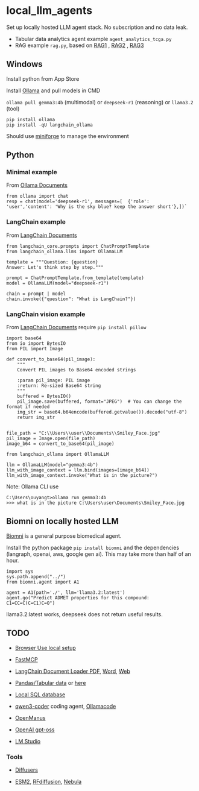 # local_llm_agents

Set up locally hosted LLM agent stack. No subscription and no data leak.

- Tabular data analytics agent example `agent_analytics_tcga.py`
- RAG example `rag.py`, based on [RAG1](https://www.elastic.co/search-labs/blog/local-rag-agent-elasticsearch-langgraph-llama3) , [RAG2](https://www.singlestore.com/blog/build-a-local-ai-agent-python-ollama-langchain-singlestore/) , [RAG3](https://dev.to/mohsin_rashid_13537f11a91/rag-with-ollama-1049)



## Windows

Install python from App Store

Install [Ollama](https://ollama.com/) and pull models in CMD

`ollama pull gemma3:4b` (multimodal) or `deepseek-r1` (reasoning) or `llama3.2` (tool)

```
pip install ollama
pip install -qU langchain_ollama
```

Should use [miniforge](https://github.com/conda-forge/miniforge) to manage the environment

## Python

### Minimal example
From [Ollama Documents](https://github.com/ollama/ollama-python)
```
from ollama import chat
resp = chat(model='deepseek-r1', messages=[  {'role': 'user','content': 'Why is the sky blue? keep the answer short'},])`
```

### LangChain example
From [LangChain Documents](https://python.langchain.com/docs/integrations/llms/ollama/)
```
from langchain_core.prompts import ChatPromptTemplate
from langchain_ollama.llms import OllamaLLM

template = """Question: {question}
Answer: Let's think step by step."""

prompt = ChatPromptTemplate.from_template(template)
model = OllamaLLM(model="deepseek-r1")

chain = prompt | model
chain.invoke({"question": "What is LangChain?"})
```

### LangChain vision example
From [LangChain Documents](https://python.langchain.com/docs/integrations/llms/ollama/)
require `pip install pillow`
```
import base64
from io import BytesIO
from PIL import Image

def convert_to_base64(pil_image):
    """
    Convert PIL images to Base64 encoded strings

    :param pil_image: PIL image
    :return: Re-sized Base64 string
    """
    buffered = BytesIO()
    pil_image.save(buffered, format="JPEG")  # You can change the format if needed
    img_str = base64.b64encode(buffered.getvalue()).decode("utf-8")
    return img_str


file_path = "C:\\Users\\user\\Documents\\Smiley_Face.jpg"
pil_image = Image.open(file_path)
image_b64 = convert_to_base64(pil_image)

from langchain_ollama import OllamaLLM

llm = OllamaLLM(model="gemma3:4b")
llm_with_image_context = llm.bind(images=[image_b64])
llm_with_image_context.invoke("What is in the picture?")
```
Note: Ollama CLI use

```
C:\Users\ouyangt>ollama run gemma3:4b
>>> what is in the picture C:\Users\user\Documents\Smiley_Face.jpg
```

## Biomni on locally hosted LLM
[Biomni](https://github.com/snap-stanford/Biomni) is a general purpose biomedical agent.

Install the python package `pip install biomni` and the dependencies (langraph, openai, aws, google gen ai). This may take more than half of an hour.

```
import sys
sys.path.append("../")
from biomni.agent import A1

agent = A1(path='./', llm='llama3.2:latest')
agent.go("Predict ADMET properties for this compound: C1=CC=C(C=C1)C=O")
```
llama3.2:latest works, deepseek does not return useful results.

## TODO

* [Browser Use local setup](https://docs.browser-use.com/development/local-setup)

* [FastMCP](https://gofastmcp.com/)

* [LangChain Document Loader PDF](https://python.langchain.com/docs/how_to/document_loader_pdf/), [Word](https://python.langchain.com/docs/integrations/document_loaders/microsoft_word/), [Web](https://python.langchain.com/docs/how_to/document_loader_web/)

* [Pandas/Tabular data](https://python.langchain.com/api_reference/experimental/agents/langchain_experimental.agents.agent_toolkits.pandas.base.create_pandas_dataframe_agent.html) or [here](https://python.langchain.com/docs/how_to/sql_csv/)

* [Local SQL database](https://danielroelfs.com/posts/querying-databases-using-langchain-and-ollama/)

* [qwen3-coder](https://ollama.com/library/qwen3-coder) coding agent, [Ollamacode](https://github.com/tooyipjee/ollamacode)

* [OpenManus](https://github.com/FoundationAgents/OpenManus)

* [OpenAI gpt-oss](https://github.com/openai/gpt-oss)

* [LM Studio](https://lmstudio.ai/)

### Tools

* [Diffusers](https://github.com/huggingface/diffusers)

* [ESM2](https://github.com/facebookresearch/esm), [RFdiffusion](https://github.com/RosettaCommons/RFdiffusion), [Nebula](https://github.com/prescient-design/nebula)
